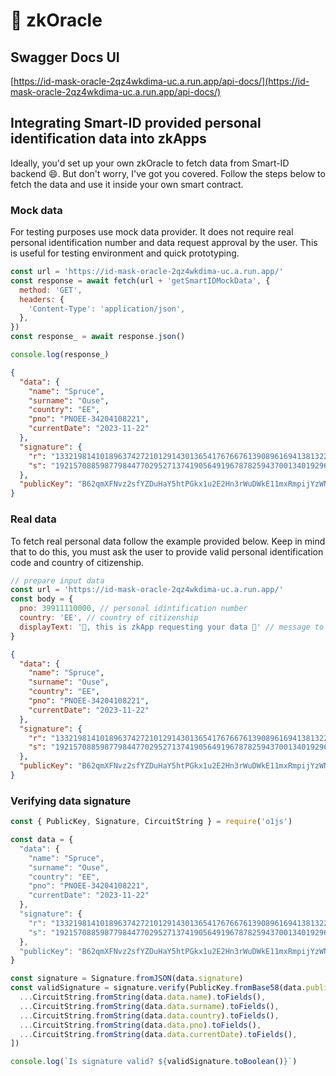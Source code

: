 # 🔮 zkOracle

## Swagger Docs UI

[https://id-mask-oracle-2qz4wkdima-uc.a.run.app/api-docs/](https://id-mask-oracle-2qz4wkdima-uc.a.run.app/api-docs/)

## Integrating Smart-ID provided personal identification data into zkApps

Ideally, you'd set up your own zkOracle to fetch data from Smart-ID backend :smile:. But don't worry, I've got you covered. Follow the steps below to fetch the data and use it inside your own smart contract.

### Mock data

For testing purposes use mock data provider. It does not require real personal identification number and data request approval by the user. This is useful for testing environment and quick prototyping.

```javascript
const url = 'https://id-mask-oracle-2qz4wkdima-uc.a.run.app/'
const response = await fetch(url + 'getSmartIDMockData', {
  method: 'GET',
  headers: {
    'Content-Type': 'application/json',
  },
})
const response_ = await response.json()

console.log(response_)
```

```json
{
  "data": {
    "name": "Spruce",
    "surname": "Ouse",
    "country": "EE",
    "pno": "PNOEE-34204108221",
    "currentDate": "2023-11-22"
  },
  "signature": {
    "r": "13321981410189637427210129143013654176766761390896169413813228709629380683341",
    "s": "19215708859877984477029527137419056491967878259437001340192969029580449858462"
  },
  "publicKey": "B62qmXFNvz2sfYZDuHaY5htPGkx1u2E2Hn3rWuDWkE11mxRmpijYzWN"
}
```

### Real data

To fetch real personal data follow the example provided below. Keep in mind that to do this, you must ask the user to provide valid personal identification code and country of citizenship.&#x20;

```javascript
// prepare input data
const url = 'https://id-mask-oracle-2qz4wkdima-uc.a.run.app/'
const body = {
  pno: 39911110000, // personal idintification number
  country: 'EE', // country of citizenship
  displayText: '🙋, this is zkApp requesting your data 🙌' // message to be shown on user's phone
}
```

```json
{
  "data": {
    "name": "Spruce",
    "surname": "Ouse",
    "country": "EE",
    "pno": "PNOEE-34204108221",
    "currentDate": "2023-11-22"
  },
  "signature": {
    "r": "13321981410189637427210129143013654176766761390896169413813228709629380683341",
    "s": "19215708859877984477029527137419056491967878259437001340192969029580449858462"
  },
  "publicKey": "B62qmXFNvz2sfYZDuHaY5htPGkx1u2E2Hn3rWuDWkE11mxRmpijYzWN"
}
```

### Verifying data signature

```javascript
const { PublicKey, Signature, CircuitString } = require('o1js')

const data = {
  "data": {
    "name": "Spruce",
    "surname": "Ouse",
    "country": "EE",
    "pno": "PNOEE-34204108221",
    "currentDate": "2023-11-22"
  },
  "signature": {
    "r": "13321981410189637427210129143013654176766761390896169413813228709629380683341",
    "s": "19215708859877984477029527137419056491967878259437001340192969029580449858462"
  },
  "publicKey": "B62qmXFNvz2sfYZDuHaY5htPGkx1u2E2Hn3rWuDWkE11mxRmpijYzWN"
}

const signature = Signature.fromJSON(data.signature)
const validSignature = signature.verify(PublicKey.fromBase58(data.publicKey), [
  ...CircuitString.fromString(data.data.name).toFields(),
  ...CircuitString.fromString(data.data.surname).toFields(),
  ...CircuitString.fromString(data.data.country).toFields(),
  ...CircuitString.fromString(data.data.pno).toFields(),
  ...CircuitString.fromString(data.data.currentDate).toFields(),
])

console.log(`Is signature valid? ${validSignature.toBoolean()}`)
```
